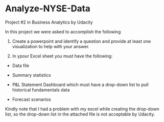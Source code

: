 # Analyze-NYSE-Data
Project #2 in Business Analytics by Udacity

In this project we were asked to accomplish the following 

1. Create a powerpoint and identify a question and provide at least one visualization to help with your answer.

2. In ypour Excel sheet you must have the following:

* Data file

* Summary statistics

* P&L Statement Dashboard which must have a drop-down list to pull historical fundamentals data 

* Forecast scenarios

Kindly note that I had a problem with my excel while creating the drop-down list, so the drop-down list in the attached file is not acceptable by Udacity.
